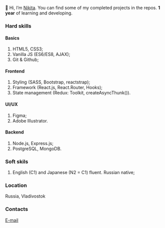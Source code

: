 👋 Hi, I’m [Nikita](https://github.com/thatkit). You can find some of my completed projects in the repos. **1 year** of learning and developing.

### Hard skills

#### Basics
1. HTML5, CSS3;
2. Vanilla JS (ES6/ES8, AJAX);
3. Git & Github;

#### Frontend
1. Styling (SASS, Bootstrap, reactstrap);
2. Framework (React.js, React.Router, Hooks);
3. State management (Redux: Toolkit, createAsyncThunk()).

#### UI/UX
1. Figma;
2. Adobe Illustrator.

#### Backend
1. Node.js, Express.js;
2. PostgreSQL, MongoDB.

### Soft skils
1. English (C1) and Japanese (N2 = C1) fluent. Russian native;

### Location
Russia, Vladivostok

### Contacts
[E-mail](mailto:emper137137@gmail.com?subject=[GitHub]%20Hello%20Nikita)
